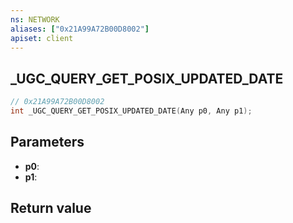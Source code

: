 ```yaml
---
ns: NETWORK
aliases: ["0x21A99A72B00D8002"]
apiset: client
---
```

## _UGC_QUERY_GET_POSIX_UPDATED_DATE

```c
// 0x21A99A72B00D8002
int _UGC_QUERY_GET_POSIX_UPDATED_DATE(Any p0, Any p1);
```


## Parameters
* **p0**:
* **p1**:

## Return value